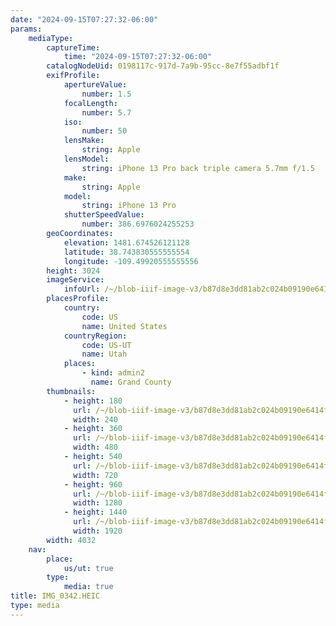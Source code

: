 ```yaml
---
date: "2024-09-15T07:27:32-06:00"
params:
    mediaType:
        captureTime:
            time: "2024-09-15T07:27:32-06:00"
        catalogNodeUid: 0198117c-917d-7a9b-95cc-8e7f55adbf1f
        exifProfile:
            apertureValue:
                number: 1.5
            focalLength:
                number: 5.7
            iso:
                number: 50
            lensMake:
                string: Apple
            lensModel:
                string: iPhone 13 Pro back triple camera 5.7mm f/1.5
            make:
                string: Apple
            model:
                string: iPhone 13 Pro
            shutterSpeedValue:
                number: 386.6976024255253
        geoCoordinates:
            elevation: 1481.674526121128
            latitude: 38.743830555555554
            longitude: -109.49920555555556
        height: 3024
        imageService:
            infoUrl: /~/blob-iiif-image-v3/b87d8e3dd81ab2c024b09190e6414fd97b14b8d5616f655060eb487f4e53a25f/info.json
        placesProfile:
            country:
                code: US
                name: United States
            countryRegion:
                code: US-UT
                name: Utah
            places:
                - kind: admin2
                  name: Grand County
        thumbnails:
            - height: 180
              url: /~/blob-iiif-image-v3/b87d8e3dd81ab2c024b09190e6414fd97b14b8d5616f655060eb487f4e53a25f/full/240%2C180/0/default.jpg
              width: 240
            - height: 360
              url: /~/blob-iiif-image-v3/b87d8e3dd81ab2c024b09190e6414fd97b14b8d5616f655060eb487f4e53a25f/full/480%2C360/0/default.jpg
              width: 480
            - height: 540
              url: /~/blob-iiif-image-v3/b87d8e3dd81ab2c024b09190e6414fd97b14b8d5616f655060eb487f4e53a25f/full/720%2C540/0/default.jpg
              width: 720
            - height: 960
              url: /~/blob-iiif-image-v3/b87d8e3dd81ab2c024b09190e6414fd97b14b8d5616f655060eb487f4e53a25f/full/1280%2C960/0/default.jpg
              width: 1280
            - height: 1440
              url: /~/blob-iiif-image-v3/b87d8e3dd81ab2c024b09190e6414fd97b14b8d5616f655060eb487f4e53a25f/full/1920%2C1440/0/default.jpg
              width: 1920
        width: 4032
    nav:
        place:
            us/ut: true
        type:
            media: true
title: IMG_0342.HEIC
type: media
---
```

